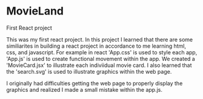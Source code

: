 # MovieLand
First React project

This was my first react project. In this project I learned that there are some similiarites in building a react project in accordance to me learning html, css, and javascript. For example in react 'App.css' is used to style each app, 'App.js' is used to create functional movement within the app. We created a 'MovieCard.jsx' to illustrate each indiviidual movie card. I also learned that the 'search.svg' is used to illustrate graphics within the web page. 

I originally had difficulties getting the web page to properly display the graphics and realized I made a small mistake within the app.js. 

